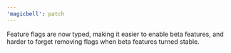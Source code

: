 ```yaml
---
'magicbell': patch
---
```


Feature flags are now typed, making it easier to enable beta features, and harder to forget removing flags when beta features turned stable.
